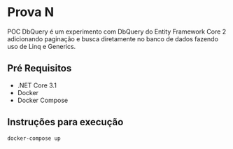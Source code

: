 # Prova N

POC DbQuery é um experimento com DbQuery do Entity Framework Core 2 adicionando paginação e busca diretamente no banco de dados fazendo uso de Linq e Generics.

## Pré Requisitos

- .NET Core 3.1
- Docker
- Docker Compose

## Instruções para execução

```
docker-compose up
```